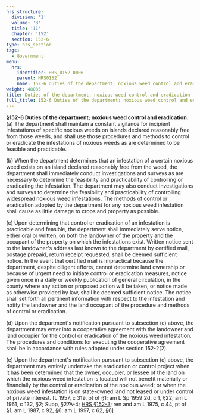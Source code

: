 ```yaml
---
hrs_structure:
  division: '1'
  volume: '3'
  title: '11'
  chapter: '152'
  section: 152-6
type: hrs_section
tags:
  - Government
menu:
  hrs:
    identifier: HRS_0152-0006
    parent: HRS0152
    name: 152-6 Duties of the department; noxious weed control and eradication
weight: 48035
title: Duties of the department; noxious weed control and eradication
full_title: 152-6 Duties of the department; noxious weed control and eradication
---
```

**§152-6 Duties of the department; noxious weed control and eradication.** (a) The department shall maintain a constant vigilance for incipient infestations of specific noxious weeds on islands declared reasonably free from those weeds, and shall use those procedures and methods to control or eradicate the infestations of noxious weeds as are determined to be feasible and practicable.

(b) When the department determines that an infestation of a certain noxious weed exists on an island declared reasonably free from the weed, the department shall immediately conduct investigations and surveys as are necessary to determine the feasibility and practicability of controlling or eradicating the infestation. The department may also conduct investigations and surveys to determine the feasibility and practicability of controlling widespread noxious weed infestations. The methods of control or eradication adopted by the department for any noxious weed infestation shall cause as little damage to crops and property as possible.

(c) Upon determining that control or eradication of an infestation is practicable and feasible, the department shall immediately serve notice, either oral or written, on both the landowner of the property and the occupant of the property on which the infestations exist. Written notice sent to the landowner's address last known to the department by certified mail, postage prepaid, return receipt requested, shall be deemed sufficient notice. In the event that certified mail is impractical because the department, despite diligent efforts, cannot determine land ownership or because of urgent need to initiate control or eradication measures, notice given once in a daily or weekly publication of general circulation, in the county where any action or proposed action will be taken, or notice made as otherwise provided by law, shall be deemed sufficient notice. The notice shall set forth all pertinent information with respect to the infestation and notify the landowner and the land occupant of the procedure and methods of control or eradication.

(d) Upon the department's notification pursuant to subsection (c) above, the department may enter into a cooperative agreement with the landowner and land occupier for the control or eradication of the noxious weed infestation. The procedures and conditions for executing the cooperative agreement shall be in accordance with rules adopted under section 152-2(2).

(e) Upon the department's notification pursuant to subsection (c) above, the department may entirely undertake the eradication or control project when it has been determined that the owner, occupier, or lessee of the land on which the noxious weed infestation is located will not benefit materially or financially by the control or eradication of the noxious weed; or when the noxious weed infestation is on state-owned land not leased or under control of private interest. [L 1957, c 319, pt of §1; am L Sp 1959 2d, c 1, §22; am L 1961, c 132, §2; Supp, §27A-4; [HRS §152-3](/title-11/chapter-152/section-152-3/); ren and am L 1975, c 44, pt of §1; am L 1987, c 92, §6; am L 1997, c 62, §6]